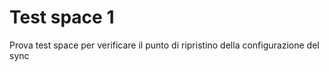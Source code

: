# Test space 1

Prova test space per verificare il punto di ripristino della configurazione del sync
